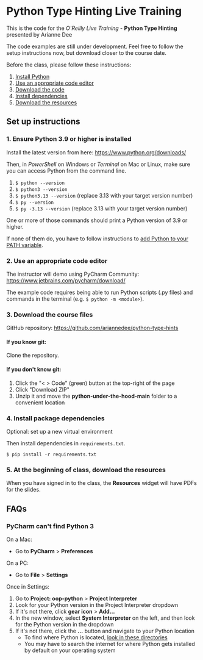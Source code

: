 # Python Type Hinting Live Training

This is the code for the *O'Reilly Live Training* - **Python Type Hinting** presented by Arianne Dee

The code examples are still under development. 
Feel free to follow the setup instructions now, but download closer to the course date.

Before the class, please follow these instructions:
1. [Install Python](#1-ensure-python-39-or-higher-is-installed)
1. [Use an appropriate code editor](#2-use-an-appropriate-code-editor)
1. [Download the code](#3-download-the-course-files)
1. [Install dependencies](#4-install-package-dependencies)
1. [Download the resources](#5-at-the-beginning-of-class-download-the-resources)

## Set up instructions
### 1. Ensure Python 3.9 or higher is installed
Install the latest version from here: https://www.python.org/downloads/

Then, in *PowerShell* on Windows or *Terminal* on Mac or Linux,
make sure you can access Python from the command line.

1. `$ python --version`
1. `$ python3 --version`
1. `$ python3.13 --version` (replace 3.13 with your target version number)
1. `$ py --version`
1. `$ py -3.13 --version` (replace 3.13 with your target version number)

One or more of those commands should print 
a Python version of 3.9 or higher.
 
If none of them do, you have to follow instructions to
[add Python to your PATH variable](docs/WINSETPATH.md).

### 2. Use an appropriate code editor
The instructor will demo using PyCharm Community: https://www.jetbrains.com/pycharm/download/

The example code requires being able to run Python scripts (.py files)
and commands in the terminal (e.g. `$ python -m <module>`).

### 3. Download the course files
GitHub repository: https://github.com/ariannedee/python-type-hints

#### If you know git:
Clone the repository.

#### If you don't know git:
1. Click the "< > Code" (green) button at the top-right of the page
2. Click "Download ZIP"
3. Unzip it and move the **python-under-the-hood-main** folder to a convenient location

### 4. Install package dependencies
Optional: set up a new virtual environment

Then install dependencies in `requirements.txt`.

`$ pip install -r requirements.txt`

### 5. At the beginning of class, download the resources
When you have signed in to the class,
the **Resources** widget will have PDFs for the slides.

## FAQs

### PyCharm can't find Python 3

On a Mac:
- Go to **PyCharm** > **Preferences**

On a PC:
- Go to **File** > **Settings**

Once in Settings:
1. Go to **Project: oop-python** > **Project Interpreter**
1. Look for your Python version in the Project Interpreter dropdown
1. If it's not there, click **gear icon** > **Add...**
1. In the new window, select **System Interpreter** on the left, and then look for the Python version in the dropdown
1. If it's not there, click the **...** button and navigate to your Python location
   - To find where Python is located, [look in these directories](docs/PATH_LOCATIONS.md)
   - You may have to search the internet for where Python gets installed by default on your operating system
